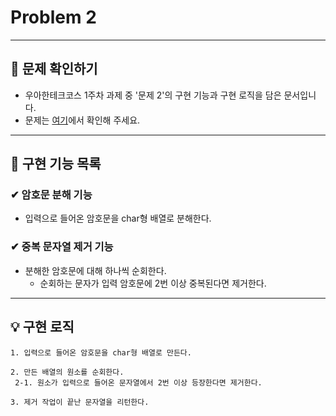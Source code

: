 # Problem 2   

---

## 👀 문제 확인하기  
- 우아한테크코스 1주차 과제 중 '문제 2'의 구현 기능과 구현 로직을 담은 문서입니다.
- 문제는 [여기](https://github.com/woowacourse-precourse/java-onboarding/blob/main/docs/PROBLEM2.md)에서 확인해 주세요.

---

## 🌟 구현 기능 목록  

### ✔ 암호문 분해 기능
- 입력으로 들어온 암호문을 char형 배열로 분해한다.

### ✔ 중복 문자열 제거 기능
- 분해한 암호문에 대해 하나씩 순회한다.
  - 순회하는 문자가 입력 암호문에 2번 이상 중복된다면 제거한다.

---

## 💡 구현 로직
~~~
1. 입력으로 들어온 암호문을 char형 배열로 만든다.  

2. 만든 배열의 원소를 순회한다.  
 2-1. 원소가 입력으로 들어온 문자열에서 2번 이상 등장한다면 제거한다.

3. 제거 작업이 끝난 문자열을 리턴한다.
~~~
